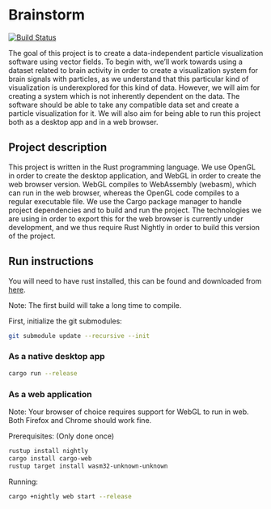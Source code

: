 # Brainstorm

[![Build Status](https://travis-ci.org/TheTriumvirate/particles.svg?branch=master)](https://travis-ci.org/travis-ci/travis-api)

The goal of this project is to create a data-independent particle visualization software using vector fields. To begin with, we’ll work towards using a dataset related to brain activity in order to create a visualization system for brain signals with particles, as we understand that this particular kind of visualization is underexplored for this kind of data. However, we will aim for creating a system which is not inherently dependent on the data. The software should be able to take any compatible data set and create a particle visualization for it. We will also aim for being able to run this project both as a desktop app and in a web browser.

## Project description

This project is written in the Rust programming language. We use OpenGL in order to create the desktop application, and WebGL in order to create the web browser version. WebGL compiles to WebAssembly (webasm), which can run in the web browser, whereas the OpenGL code compiles to a regular executable file. We use the Cargo package manager to handle project dependencies and to build and run the project. The technologies we are using in order to export this for the web browser is currently under development, and we thus require Rust Nightly in order to build this version of the project.

## Run instructions

You will need to have rust installed, this can be found and downloaded from [here](https://www.rust-lang.org/en-US/).

Note: The first build will take a long time to compile.

First, initialize the git submodules:

```sh
git submodule update --recursive --init
```

### As a native desktop app

```sh
cargo run --release
```

### As a web application

Note: Your browser of choice requires support for WebGL to run in web. Both Firefox and Chrome should work fine.

Prerequisites: (Only done once)

```sh
rustup install nightly
cargo install cargo-web
rustup target install wasm32-unknown-unknown
```

Running:

```sh
cargo +nightly web start --release
```
